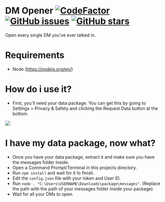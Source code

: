 # DM Opener [![CodeFactor](https://www.codefactor.io/repository/github/slow/open-all-dms/badge)](https://www.codefactor.io/repository/github/slow/open-all-dms) [![GitHub issues](https://img.shields.io/github/issues/slow/open-all-dms?style=flat)](https://github.com/slow/open-all-dms/issues) [![GitHub stars](https://img.shields.io/github/stars/slow/open-all-dms?style=flat)](https://github.com/slow/open-all-dms/stargazers)
Open every single DM you've ever talked in.

# Requirements
- Node (https://nodejs.org/en/)

# How do i use it?
- First, you'll need your data package. You can get this by going to Settings > Privacy & Safety and clicking the Request Data button at the bottom.
<img src="https://media.wtf/39039030"/>

# I have my data package, now what?
- Once you have your data package, extract it and make sure you have the messages folder inside.
- Open a Command Prompt/Terminal in this projects directory.
- Run `npm install` and wait for it to finish.
- Edit the `config.json` file with your token and User ID.
- Run `node . "C:\Users\USERNAME\Downloads\package\messages"`. (Replace the path with the path of your messages folder inside your package)
- Wait for all your DMs to open.